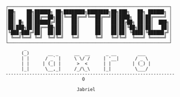         ┌─────────────────────────────────────────────────────────────┐
        │██╗    ██╗██████╗ ██╗████████╗████████╗██╗███╗   ██╗ ██████╗ │
        │██║    ██║██╔══██╗██║╚══██╔══╝╚══██╔══╝██║████╗  ██║██╔════╝ │
        │██║ █╗ ██║██████╔╝██║   ██║      ██║   ██║██╔██╗ ██║██║  ███╗│
        │██║███╗██║██╔══██╗██║   ██║      ██║   ██║██║╚██╗██║██║   ██║│
        │╚███╔███╔╝██║  ██║██║   ██║      ██║   ██║██║ ╚████║╚██████╔╝│
        │ ╚══╝╚══╝ ╚═╝  ╚═╝╚═╝   ╚═╝      ╚═╝   ╚═╝╚═╝  ╚═══╝ ╚═════╝ │
        └─────────────────────────────────────────────────────────────┘
               _                                               
              (_)       __ _      __  __      _ __        ___  
              | |      / _` |     \ \/ /     | '__|      / _ \ 
              | |     | (_| |      >  <      | |        | (_) |
              |_|      \__,_|     /_/\_\     |_|         \___/ 
        ----------------------------------------------------------------          
                                     O            

                                   Jabriel


